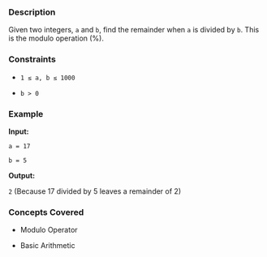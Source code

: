 ### Description

Given two integers, `a` and `b`, find the remainder when `a` is divided by `b`.  This is the modulo operation (%).

### Constraints

- `1 ≤ a, b ≤ 1000`
- `b > 0`

### Example

**Input:**
`a = 17`
`b = 5`

**Output:**
`2`  (Because 17 divided by 5 leaves a remainder of 2)

### Concepts Covered

- Modulo Operator
- Basic Arithmetic
